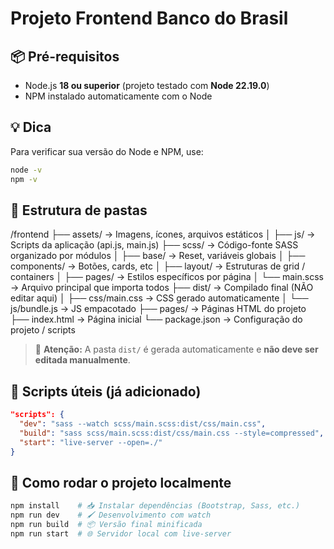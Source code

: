 # Projeto Frontend Banco do Brasil

## 📦 Pré-requisitos

- Node.js **18 ou superior** (projeto testado com **Node 22.19.0**)
- NPM instalado automaticamente com o Node

## 💡 Dica 
Para verificar sua versão do Node e NPM, use:
```bash
node -v
npm -v
```

## 📁 Estrutura de pastas

/frontend
 ├── assets/           → Imagens, ícones, arquivos estáticos
 │   ├── js/           → Scripts da aplicação (api.js, main.js)
 ├── scss/             → Código-fonte SASS organizado por módulos
 │   ├── base/         → Reset, variáveis globais
 │   ├── components/   → Botões, cards, etc
 │   ├── layout/       → Estruturas de grid / containers
 │   ├── pages/        → Estilos específicos por página
 │   └── main.scss     → Arquivo principal que importa todos
 ├── dist/             → Compilado final (NÃO editar aqui)
 │   ├── css/main.css  → CSS gerado automaticamente
 │   └── js/bundle.js  → JS empacotado
 ├── pages/            → Páginas HTML do projeto
 ├── index.html        → Página inicial
 └──  package.json     → Configuração do projeto / scripts

 > 🔹 **Atenção:** A pasta `dist/` é gerada automaticamente e **não deve ser editada manualmente**.
 

## 📜 Scripts úteis (já adicionado)

```json
"scripts": {
  "dev": "sass --watch scss/main.scss:dist/css/main.css",
  "build": "sass scss/main.scss:dist/css/main.css --style=compressed",
  "start": "live-server --open=./"
}

```
## 🚀 Como rodar o projeto localmente

```bash
npm install    # 📥 Instalar dependências (Bootstrap, Sass, etc.)
npm run dev    # 🖌️ Desenvolvimento com watch
npm run build  # 📦 Versão final minificada
npm run start  # 🌐 Servidor local com live-server
```
